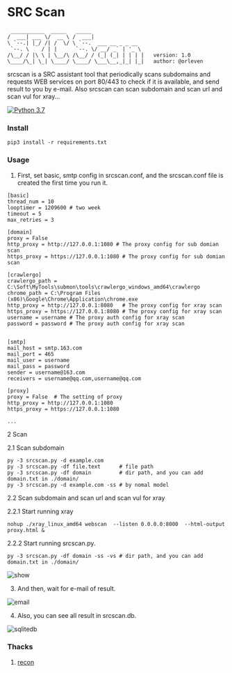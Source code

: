 # SRC Scan

```
 ___________  _____   _____                 
/  ___| ___ \/  __ \ /  ___|                
\ `--.| |_/ /| /  \/ \ `--.  ___ __ _ _ __  
 `--. \    / | |      `--. \/ __/ _` | '_ \ 
/\__/ / |\ \ | \__/\ /\__/ / (_| (_| | | | |   version: 1.0
\____/\_| \_| \____/ \____/ \___\__,_|_| |_|   author: @orleven                                                                      
```

srcscan is a SRC assistant tool that periodically scans subdomains and requests WEB services on port 80/443 to check if it is available, and send result to you by e-mail.
Also srcscan can scan subdomain and scan url and scan vul for xray...

[![Python 3.7](https://img.shields.io/badge/python-3.7-yellow.svg)](https://www.python.org/)


### Install

```
pip3 install -r requirements.txt
```

### Usage

1. First, set basic, smtp config in srcscan.conf, and the srcscan.conf file is created the first time you run it.

```
[basic]
thread_num = 10
looptimer = 1209600 # two week
timeout = 5
max_retries = 3

[domain]
proxy = False
http_proxy = http://127.0.0.1:1080 # The proxy config for sub domian scan 
https_proxy = https://127.0.0.1:1080 # The proxy config for sub domian scan 

[crawlergo]
crawlergo_path = C:\Soft\MyTools\submon\tools\crawlergo_windows_amd64\crawlergo
chrome_path = C:\Program Files (x86)\Google\Chrome\Application\chrome.exe
http_proxy = http://127.0.0.1:8080   # The proxy config for xray scan 
https_proxy = https://127.0.0.1:8080 # The proxy config for xray scan 
username = username # The proxy auth config for xray scan
password = password # The proxy auth config for xray scan


[smtp]
mail_host = smtp.163.com
mail_port = 465
mail_user = username
mail_pass = password
sender = username@163.com
receivers = username@qq.com,username@qq.com

[proxy]
proxy = False  # The setting of proxy
http_proxy = http://127.0.0.1:1080
https_proxy = https://127.0.0.1:1080

...
```

2 Scan 

2.1 Scan subdomain

```
py -3 srcscan.py -d example.com
py -3 srcscan.py -df file.text      # file path
py -3 srcscan.py -df domain         # dir path, and you can add domain.txt in ./domain/
py -3 srcscan.py -d example.com -ss # by nomal model
```

2.2 Scan subdomain and scan url and scan vul for xray 

2.2.1 Start running xray

```ssh
nohup ./xray_linux_amd64 webscan  --listen 0.0.0.0:8000  --html-output proxy.html & 
```

2.2.2 Start running srcscan.py.

```
py -3 srcscan.py -df domain -ss -vs # dir path, and you can add domain.txt in ./domain/
```

![show](https://raw.githubusercontent.com/orleven/srcscan/master/show/show.png)

3. And then, wait for e-mail of result.

![email](https://raw.githubusercontent.com/orleven/srcscan/master/show/email.png)

4. Also, you can see all result in srcscan.db.

![sqlitedb](https://raw.githubusercontent.com/orleven/srcscan/master/show/sqlitedb.png)

### Thacks

1. [recon](https://github.com/t0w4r/recon)